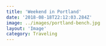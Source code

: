 ```yaml
---
title: 'Weekend in Portland'
date: '2018-08-18T22:12:03.284Z'
image: ../images/portland-bench.jpg
layout: 'Image'
category: Traveling
---
```

